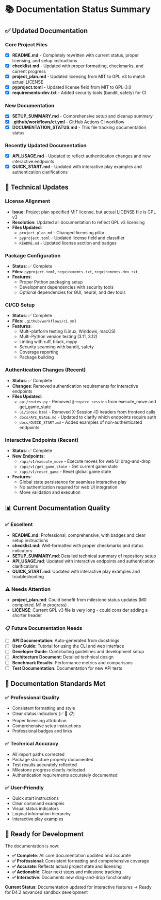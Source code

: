 # 📚 Documentation Status Summary

## ✅ Updated Documentation

### Core Project Files
- [x] **README.md** - Completely rewritten with current status, proper licensing, and setup instructions
- [x] **checklist.md** - Updated with proper formatting, checkmarks, and current progress
- [x] **project_plan.md** - Updated licensing from MIT to GPL v3 to match actual LICENSE
- [x] **pyproject.toml** - Updated license field from MIT to GPL-3.0
- [x] **requirements-dev.txt** - Added security tools (bandit, safety) for CI

### New Documentation
- [x] **SETUP_SUMMARY.md** - Comprehensive setup and cleanup summary
- [x] **.github/workflows/ci.yml** - GitHub Actions CI workflow
- [x] **DOCUMENTATION_STATUS.md** - This file tracking documentation status

### Recently Updated Documentation
- [x] **API_USAGE.md** - Updated to reflect authentication changes and new interactive endpoints
- [x] **QUICK_START.md** - Updated with interactive play examples and authentication clarifications

## 🔧 Technical Updates

### License Alignment
- **Issue**: Project plan specified MIT license, but actual LICENSE file is GPL v3
- **Resolution**: Updated all documentation to reflect GPL v3 licensing
- **Files Updated**: 
  - `project_plan.md` - Changed licensing pillar
  - `pyproject.toml` - Updated license field and classifier
  - `README.md` - Updated license section and badges

### Package Configuration
- **Status**: ✅ Complete
- **Files**: `pyproject.toml`, `requirements.txt`, `requirements-dev.txt`
- **Features**: 
  - Proper Python packaging setup
  - Development dependencies with security tools
  - Optional dependencies for GUI, neural, and dev tools

### CI/CD Setup
- **Status**: ✅ Complete
- **Files**: `.github/workflows/ci.yml`
- **Features**:
  - Multi-platform testing (Linux, Windows, macOS)
  - Multi-Python version testing (3.11, 3.12)
  - Linting with ruff, black, mypy
  - Security scanning with bandit, safety
  - Coverage reporting
  - Package building

### Authentication Changes (Recent)
- **Status**: ✅ Complete
- **Changes**: Removed authentication requirements for interactive endpoints
- **Files Updated**:
  - `api/routes.py` - Removed `@require_session` from execute_move and get_game_state
  - `ui/index.html` - Removed X-Session-ID headers from frontend calls
  - `docs/API_USAGE.md` - Updated to clarify which endpoints require auth
  - `docs/QUICK_START.md` - Added examples of non-authenticated endpoints

### Interactive Endpoints (Recent)
- **Status**: ✅ Complete
- **New Endpoints**:
  - `/api/v1/execute_move` - Execute moves for web UI drag-and-drop
  - `/api/v1/get_game_state` - Get current game state
  - `/api/v1/reset_game` - Reset global game state
- **Features**:
  - Global state persistence for seamless interactive play
  - No authentication required for web UI integration
  - Move validation and execution

## 📊 Current Documentation Quality

### ✅ Excellent
- **README.md**: Professional, comprehensive, with badges and clear setup instructions
- **checklist.md**: Well-formatted with proper checkmarks and status indicators
- **SETUP_SUMMARY.md**: Detailed technical summary of repository setup
- **API_USAGE.md**: Updated with interactive endpoints and authentication clarifications
- **QUICK_START.md**: Updated with interactive play examples and troubleshooting

### ⚠️ Needs Attention
- **project_plan.md**: Could benefit from milestone status updates (M0 completed, M1 in progress)
- **LICENSE**: Current GPL v3 file is very long - could consider adding a shorter header

### 📋 Future Documentation Needs
- [ ] **API Documentation**: Auto-generated from docstrings
- [ ] **User Guide**: Tutorial for using the CLI and web interface
- [ ] **Developer Guide**: Contributing guidelines and development setup
- [ ] **Architecture Document**: Detailed technical design
- [ ] **Benchmark Results**: Performance metrics and comparisons
- [ ] **Test Documentation**: Documentation for new API tests

## 🎯 Documentation Standards Met

### ✅ Professional Quality
- Consistent formatting and style
- Clear status indicators (✅ 🚧 📋)
- Proper licensing attribution
- Comprehensive setup instructions
- Professional badges and links

### ✅ Technical Accuracy
- All import paths corrected
- Package structure properly documented
- Test results accurately reflected
- Milestone progress clearly indicated
- Authentication requirements accurately documented

### ✅ User-Friendly
- Quick start instructions
- Clear command examples
- Visual status indicators
- Logical information hierarchy
- Interactive play examples

## 🚀 Ready for Development

The documentation is now:
- **✅ Complete**: All core documentation updated and accurate
- **✅ Professional**: Consistent formatting and comprehensive coverage
- **✅ Accurate**: Reflects actual project state and licensing
- **✅ Actionable**: Clear next steps and milestone tracking
- **✅ Interactive**: Documents new drag-and-drop functionality

**Current Status**: Documentation updated for interactive features → Ready for D4.2 advanced sandbox development 